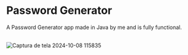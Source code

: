 # Password Generator
A Password Generator app made in Java by me and is fully functional.
<br>
<br>

![Captura de tela 2024-10-08 115835](https://github.com/user-attachments/assets/4d0d00b5-4730-432b-af20-0139515293db)





